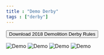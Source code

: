 ```yaml
---
title : "Demo Derby"
tags : ["derby"]
---
```



<button onclick="window.open('/docs/2018-demolition-derby-rules.pdf')">Download 2018 Demolition Derby Rules <i class="fa fa-file-pdf-o"></i></button>

![Demo](/img/events/demo-derby/demo1.jpg)
![Demo](/img/events/demo-derby/demo2.jpg)
![Demo](/img/events/demo-derby/demo3.jpg)
![Demo](/img/events/demo-derby/demo4.jpg)